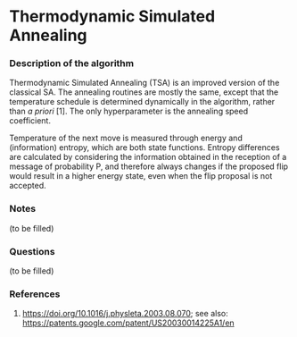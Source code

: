 # Thermodynamic Simulated Annealing

### Description of the algorithm

Thermodynamic Simulated Annealing (TSA) is an improved version of the classical SA. The annealing routines are mostly the same, except that the temperature schedule is determined dynamically in the algorithm, rather than _a priori_ [1]. The only hyperparameter is the annealing speed coefficient.

Temperature of the next move is measured through energy and (information) entropy, which are both state functions. Entropy differences are calculated by considering the information obtained in the reception of a message of probability P, and therefore always changes if the proposed flip would result in a higher energy state, even when the flip proposal is not accepted.

### Notes

(to be filled)

### Questions

(to be filled)

### References

1. https://doi.org/10.1016/j.physleta.2003.08.070; see also: https://patents.google.com/patent/US20030014225A1/en
